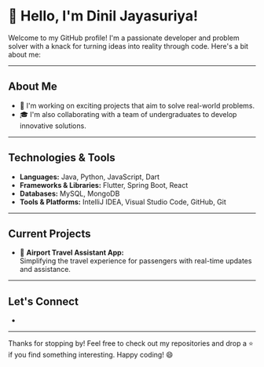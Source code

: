 # 👋 Hello, I'm Dinil Jayasuriya!

Welcome to my GitHub profile! I'm a passionate developer and problem solver with a knack for turning ideas into reality through code. Here's a bit about me:

---

## About Me
- 💼 I'm working on exciting projects that aim to solve real-world problems.
- 🎓 I'm also collaborating with a team of undergraduates to develop innovative solutions.

---

## Technologies & Tools
- **Languages:** Java, Python, JavaScript, Dart  
- **Frameworks & Libraries:** Flutter, Spring Boot, React  
- **Databases:** MySQL, MongoDB  
- **Tools & Platforms:** IntelliJ IDEA, Visual Studio Code, GitHub, Git  

---

## Current Projects


- 🛫 **Airport Travel Assistant App:**  
  Simplifying the travel experience for passengers with real-time updates and assistance.

---

## Let's Connect
- 

---

Thanks for stopping by! Feel free to check out my repositories and drop a ⭐️ if you find something interesting. Happy coding! 😄
